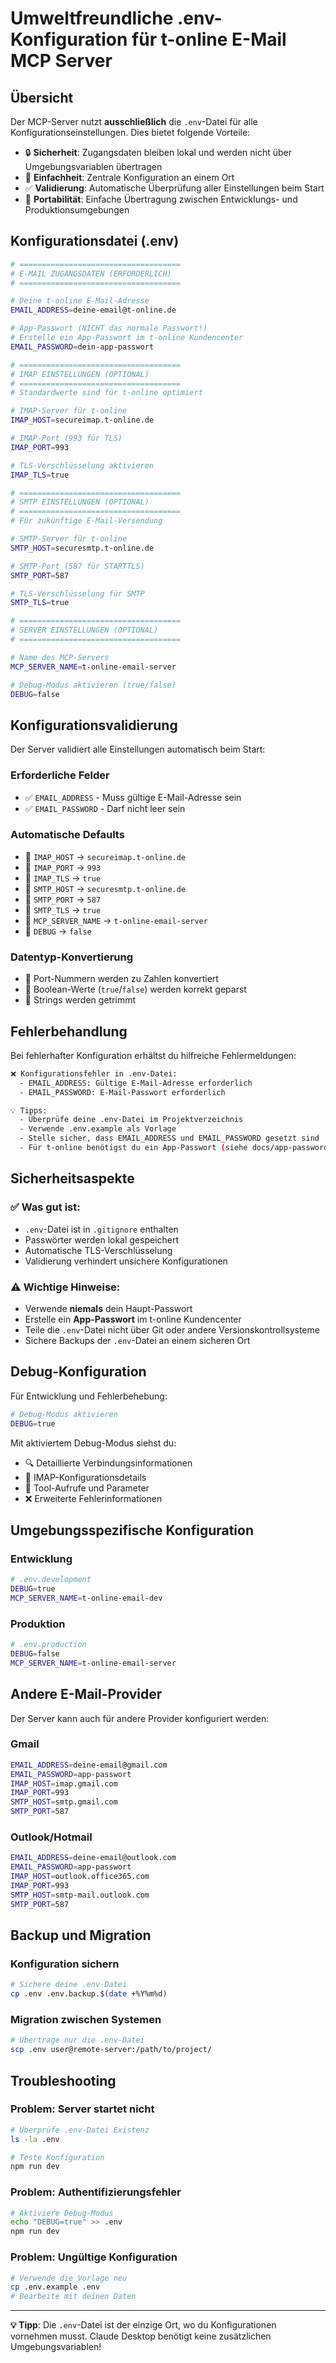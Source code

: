 # Umweltfreundliche .env-Konfiguration für t-online E-Mail MCP Server

## Übersicht

Der MCP-Server nutzt **ausschließlich** die `.env`-Datei für alle Konfigurationseinstellungen. Dies bietet folgende Vorteile:

- 🔒 **Sicherheit**: Zugangsdaten bleiben lokal und werden nicht über Umgebungsvariablen übertragen
- 🎯 **Einfachheit**: Zentrale Konfiguration an einem Ort
- ✅ **Validierung**: Automatische Überprüfung aller Einstellungen beim Start
- 🚀 **Portabilität**: Einfache Übertragung zwischen Entwicklungs- und Produktionsumgebungen

## Konfigurationsdatei (.env)

```bash
# ====================================
# E-MAIL ZUGANGSDATEN (ERFORDERLICH)
# ====================================

# Deine t-online E-Mail-Adresse
EMAIL_ADDRESS=deine-email@t-online.de

# App-Passwort (NICHT das normale Passwort!)
# Erstelle ein App-Passwort im t-online Kundencenter
EMAIL_PASSWORD=dein-app-passwort

# ====================================
# IMAP EINSTELLUNGEN (OPTIONAL)
# ====================================
# Standardwerte sind für t-online optimiert

# IMAP-Server für t-online
IMAP_HOST=secureimap.t-online.de

# IMAP-Port (993 für TLS)
IMAP_PORT=993

# TLS-Verschlüsselung aktivieren
IMAP_TLS=true

# ====================================
# SMTP EINSTELLUNGEN (OPTIONAL)
# ====================================
# Für zukünftige E-Mail-Versendung

# SMTP-Server für t-online
SMTP_HOST=securesmtp.t-online.de

# SMTP-Port (587 für STARTTLS)
SMTP_PORT=587

# TLS-Verschlüsselung für SMTP
SMTP_TLS=true

# ====================================
# SERVER EINSTELLUNGEN (OPTIONAL)
# ====================================

# Name des MCP-Servers
MCP_SERVER_NAME=t-online-email-server

# Debug-Modus aktivieren (true/false)
DEBUG=false
```

## Konfigurationsvalidierung

Der Server validiert alle Einstellungen automatisch beim Start:

### Erforderliche Felder
- ✅ `EMAIL_ADDRESS` - Muss gültige E-Mail-Adresse sein
- ✅ `EMAIL_PASSWORD` - Darf nicht leer sein

### Automatische Defaults
- 🔧 `IMAP_HOST` → `secureimap.t-online.de`
- 🔧 `IMAP_PORT` → `993`
- 🔧 `IMAP_TLS` → `true`
- 🔧 `SMTP_HOST` → `securesmtp.t-online.de`
- 🔧 `SMTP_PORT` → `587`
- 🔧 `SMTP_TLS` → `true`
- 🔧 `MCP_SERVER_NAME` → `t-online-email-server`
- 🔧 `DEBUG` → `false`

### Datentyp-Konvertierung
- 🔄 Port-Nummern werden zu Zahlen konvertiert
- 🔄 Boolean-Werte (`true`/`false`) werden korrekt geparst
- 🔄 Strings werden getrimmt

## Fehlerbehandlung

Bei fehlerhafter Konfiguration erhältst du hilfreiche Fehlermeldungen:

```bash
❌ Konfigurationsfehler in .env-Datei:
  - EMAIL_ADDRESS: Gültige E-Mail-Adresse erforderlich
  - EMAIL_PASSWORD: E-Mail-Passwort erforderlich

💡 Tipps:
  - Überprüfe deine .env-Datei im Projektverzeichnis
  - Verwende .env.example als Vorlage
  - Stelle sicher, dass EMAIL_ADDRESS und EMAIL_PASSWORD gesetzt sind
  - Für t-online benötigst du ein App-Passwort (siehe docs/app-password-guide.md)
```

## Sicherheitsaspekte

### ✅ Was gut ist:
- `.env`-Datei ist in `.gitignore` enthalten
- Passwörter werden lokal gespeichert
- Automatische TLS-Verschlüsselung
- Validierung verhindert unsichere Konfigurationen

### ⚠️ Wichtige Hinweise:
- Verwende **niemals** dein Haupt-Passwort
- Erstelle ein **App-Passwort** im t-online Kundencenter
- Teile die `.env`-Datei nicht über Git oder andere Versionskontrollsysteme
- Sichere Backups der `.env`-Datei an einem sicheren Ort

## Debug-Konfiguration

Für Entwicklung und Fehlerbehebung:

```bash
# Debug-Modus aktivieren
DEBUG=true
```

Mit aktiviertem Debug-Modus siehst du:
- 🔍 Detaillierte Verbindungsinformationen
- 📡 IMAP-Konfigurationsdetails
- 🔄 Tool-Aufrufe und Parameter
- ❌ Erweiterte Fehlerinformationen

## Umgebungsspezifische Konfiguration

### Entwicklung
```bash
# .env.development
DEBUG=true
MCP_SERVER_NAME=t-online-email-dev
```

### Produktion
```bash
# .env.production
DEBUG=false
MCP_SERVER_NAME=t-online-email-server
```

## Andere E-Mail-Provider

Der Server kann auch für andere Provider konfiguriert werden:

### Gmail
```bash
EMAIL_ADDRESS=deine-email@gmail.com
EMAIL_PASSWORD=app-passwort
IMAP_HOST=imap.gmail.com
IMAP_PORT=993
SMTP_HOST=smtp.gmail.com
SMTP_PORT=587
```

### Outlook/Hotmail
```bash
EMAIL_ADDRESS=deine-email@outlook.com
EMAIL_PASSWORD=app-passwort
IMAP_HOST=outlook.office365.com
IMAP_PORT=993
SMTP_HOST=smtp-mail.outlook.com
SMTP_PORT=587
```

## Backup und Migration

### Konfiguration sichern
```bash
# Sichere deine .env-Datei
cp .env .env.backup.$(date +%Y%m%d)
```

### Migration zwischen Systemen
```bash
# Übertrage nur die .env-Datei
scp .env user@remote-server:/path/to/project/
```

## Troubleshooting

### Problem: Server startet nicht
```bash
# Überprüfe .env-Datei Existenz
ls -la .env

# Teste Konfiguration
npm run dev
```

### Problem: Authentifizierungsfehler
```bash
# Aktiviere Debug-Modus
echo "DEBUG=true" >> .env
npm run dev
```

### Problem: Ungültige Konfiguration
```bash
# Verwende die Vorlage neu
cp .env.example .env
# Bearbeite mit deinen Daten
```

---

**💡 Tipp**: Die `.env`-Datei ist der einzige Ort, wo du Konfigurationen vornehmen musst. Claude Desktop benötigt keine zusätzlichen Umgebungsvariablen!